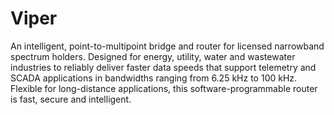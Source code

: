 # Viper
An intelligent, point-to-multipoint bridge and router for licensed narrowband spectrum holders. Designed for energy, utility, water and wastewater industries to reliably deliver faster data speeds that support telemetry and SCADA applications in bandwidths ranging from 6.25 kHz to 100 kHz. Flexible for long-distance applications, this software-programmable router is fast, secure and intelligent.
